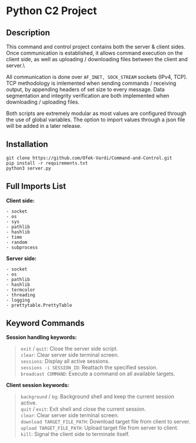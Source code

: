 # Python C2 Project

## Description

This command and control project contains both the server & client sides.
Once communication is established, it allows command execution on the client side,
as well as uploading / downloading files between the client and server.\

All communication is done over `AF_INET, SOCK_STREAM` sockets (IPv4, TCP).
TCP  methodology is imlemented when sending commands / receiving output, by appending headers of set size to every message.
Data segmentation and integrity verification are both implemented when downloading / uploading files.

Both scripts are extremely modular as most values are configured through the use of global variables.
The option to import values through a json file will be added in a later release.

## Installation

    git clone https://github.com/Ofek-Vardi/Command-and-Control.git
    pip install -r requirements.txt
    python3 server.py

## Full Imports List

**Client side:**

    - socket
    - os
    - sys
    - pathlib
    - hashlib
    - time
    - random
    - subprocess

**Server side:**

    - socket
    - os
    - pathlib
    - hashlib
    - termcolor
    - threading
    - logging
    - prettytable.PrettyTable

## Keyword Commands

**Session handling keywords:**

> `exit` / `quit`: Close the server side script.\
> `clear`: Clear server side terminal screen.\
> `sessions`: Display all active sessions.\
> `sessions -i SESSION_ID`: Reattach the specified session.\
> `broadcast COMMAND`: Execute a command on all available targets.

**Client session keywords:**

> `background` / `bg`: Background shell and keep the current session active.\
> `quit` / `exit`: Exit shell and close the current session.\
> `clear`: Clear server side terminal screen.\
> `download TARGET_FILE_PATH`: Download target file from client to server.\
> `upload TARGET_FILE_PATH`: Upload target file from server to client.\
> `kill`: Signal the client side to terminate itself.
